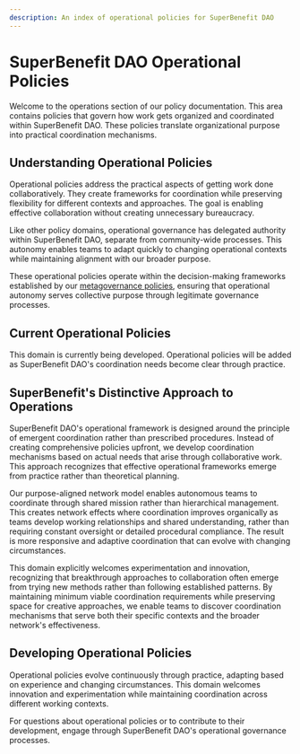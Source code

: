 ```yaml
---
description: An index of operational policies for SuperBenefit DAO
---
```


# SuperBenefit DAO Operational Policies

Welcome to the operations section of our policy documentation. This area contains policies that govern how work gets organized and coordinated within SuperBenefit DAO. These policies translate organizational purpose into practical coordination mechanisms.

## Understanding Operational Policies

Operational policies address the practical aspects of getting work done collaboratively. They create frameworks for coordination while preserving flexibility for different contexts and approaches. The goal is enabling effective collaboration without creating unnecessary bureaucracy.

Like other policy domains, operational governance has delegated authority within SuperBenefit DAO, separate from community-wide processes. This autonomy enables teams to adapt quickly to changing operational contexts while maintaining alignment with our broader purpose.

These operational policies operate within the decision-making frameworks established by our [metagovernance policies](../metagovernance/), ensuring that operational autonomy serves collective purpose through legitimate governance processes.

## Current Operational Policies

This domain is currently being developed. Operational policies will be added as SuperBenefit DAO's coordination needs become clear through practice.

## SuperBenefit's Distinctive Approach to Operations

SuperBenefit DAO's operational framework is designed around the principle of emergent coordination rather than prescribed procedures. Instead of creating comprehensive policies upfront, we develop coordination mechanisms based on actual needs that arise through collaborative work. This approach recognizes that effective operational frameworks emerge from practice rather than theoretical planning.

Our purpose-aligned network model enables autonomous teams to coordinate through shared mission rather than hierarchical management. This creates network effects where coordination improves organically as teams develop working relationships and shared understanding, rather than requiring constant oversight or detailed procedural compliance. The result is more responsive and adaptive coordination that can evolve with changing circumstances.

This domain explicitly welcomes experimentation and innovation, recognizing that breakthrough approaches to collaboration often emerge from trying new methods rather than following established patterns. By maintaining minimum viable coordination requirements while preserving space for creative approaches, we enable teams to discover coordination mechanisms that serve both their specific contexts and the broader network's effectiveness.

## Developing Operational Policies

Operational policies evolve continuously through practice, adapting based on experience and changing circumstances. This domain welcomes innovation and experimentation while maintaining coordination across different working contexts.

For questions about operational policies or to contribute to their development, engage through SuperBenefit DAO's operational governance processes.
